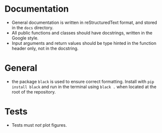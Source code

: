 # Documentation

- General documentation is written in reStructuredText format, and stored in the `docs` directory.
- All public functions and classes should have docstrings, written in the Google style.
- Input arguments and return values should be type hinted in the function header only, not in the docstring.

# General

- the package `black` is used to ensure correct formatting. Install with `pip install black` and run in the terminal using `black .` when located at the root of the repository. 

# Tests

- Tests must *not* plot figures.